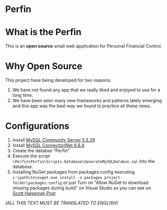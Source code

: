 Perfin
======

What is the Perfin
================
This is an **open oource** small web application for Personal Financial Control.


Why Open Source
==================
This project have being developed for two reasons:
1. We have not found any app that we really liked and enjoyed to use for a long time.
2. We have been seen many new frameworks and patterns lately emerging and this app was the best way we found to practice all these news.


Configurations
=============

1. Install [MySQL Community Server 5.5.29](http:// "http://www.mysql.com/downloads/mysql/")
2. Install [MySQL Connector/Net 6.6.4](http://www.mysql.com/downloads/connector/net/)
3. Create the databse "Perfin"
4. Execute the script `\Perfin\Perfin\Scripts.Database\GenerateMySQLDatabse.sql` into the database.
5. Installing NuGet packages from packages.config executing `c:\path\to\nuget.exe install -o packages project-folder\packages.config` or just Turn on "Allow NuGet to download missing packages during build" on Visual Studio as you can see on [Scott Halseman Post](http://www.hanselman.com/blog/NuGet20NETPackageManagerReleasedGOUPGRADENOWAndHeresWhy.aspx)


*(ALL THIS TEXT MUST BE TRANSLATED TO ENGLISH)*